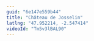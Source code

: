 ```yaml
---
guid: "6e147e559b44"
title: "Château de Josselin"
latlng: "47.952214, -2.547414"
videoId: "Tm5v3lBAL90" 
---
```

